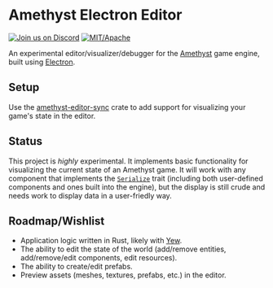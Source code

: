 # Amethyst Electron Editor

[![Join us on Discord](https://img.shields.io/discord/425678876929163284.svg?logo=discord)](https://discord.gg/GnP5Whs)
[![MIT/Apache](https://img.shields.io/badge/license-MIT%2FApache-blue.svg)](COPYING.txt)

An experimental editor/visualizer/debugger for the [Amethyst] game engine, built using [Electron].

## Setup

Use the [amethyst-editor-sync] crate to add support for visualizing your game's state in the editor.

## Status

This project is *highly* experimental. It implements basic functionality for visualizing the
current state of an Amethyst game. It will work with any component that implements the
[`Serialize`] trait (including both user-defined components and ones built into the engine), but
the display is still crude and needs work to display data in a user-friedly way.

## Roadmap/Wishlist

* Application logic written in Rust, likely with [Yew].
* The ability to edit the state of the world (add/remove entities, add/remove/edit components,
  edit resources).
* The ability to create/edit prefabs.
* Preview assets (meshes, textures, prefabs, etc.) in the editor.

[Amethyst]: https://www.amethyst.rs/
[Electron]: https://electronjs.org/
[amethyst-editor-sync]: https://github.com/randomPoison/amethyst-editor-sync
[`Serialize`]: https://docs.rs/serde/1.0.76/serde/trait.Serialize.html
[Yew]: https://github.com/DenisKolodin/yew
